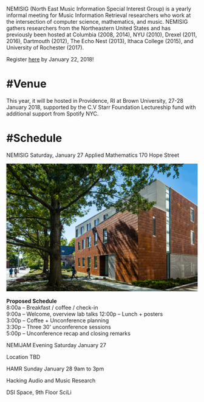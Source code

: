 NEMISIG (North East Music Information Special Interest Group) is a yearly informal meeting for Music Information Retrieval researchers who work at the intersection of computer science, mathematics, and music. NEMISIG gathers researchers from the Northeastern United States and has previously been hosted at Columbia (2008, 2014), NYU (2010), Drexel (2011, 2016), Dartmouth (2012), The Echo Nest (2013), Ithaca College (2015), and University of Rochester (2017).

Register [here](https://docs.google.com/forms/d/e/1FAIpQLSc2GN0gceDOH0MgUJEdeqX86h0ZJMt_XWERf_NWrvcGPBN1Jw/viewform) by January 22, 2018!


#Venue
=====

This year, it will be hosted in Providence, RI at Brown University, 27-28 January 2018, supported by the C.V Starr Foundation Lectureship fund with additional support from Spotify NYC. 


#Schedule
========

NEMISIG
Saturday, January 27
Applied Mathematics 
170 Hope Street

![Applied Mathematics](../images/AppliedMath.jpg)

**Proposed Schedule**   
8:00a – Breakfast / coffee / check-in   
9:00a – Welcome, overview lab talks 
12:00p – Lunch + posters    
3:00p – Coffee + Unconference planning    
3:30p – Three 30' unconference sessions    
5:00p – Unconference recap and closing remarks    



NEMIJAM
Evening Saturday January 27

Location TBD


HAMR
Sunday January 28
9am to 3pm

Hacking Audio and Music Research

DSI Space, 9th Floor SciLi
